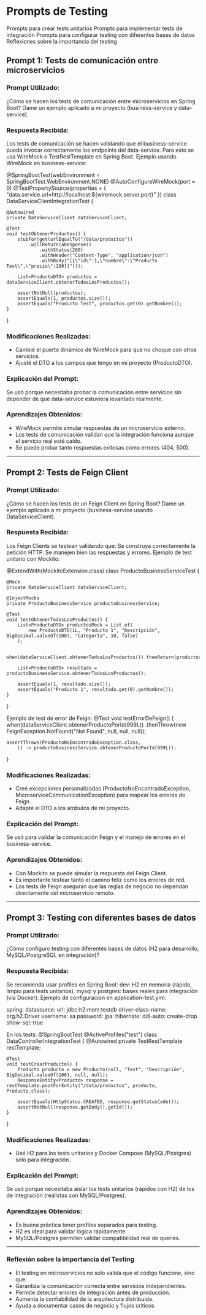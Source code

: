# Prompts de Testing
Prompts para crear tests unitarios
Prompts para implementar tests de integración
Prompts para configurar testing con diferentes bases de datos
Reflexiones sobre la importancia del testing

## Prompt 1: Tests de comunicación entre microservicios

### Prompt Utilizado:
¿Cómo se hacen los tests de comunicación entre microservicios en Spring Boot?
Dame un ejemplo aplicado a mi proyecto (business-service y data-service).

### Respuesta Recibida:
Los tests de comunicación se hacen validando que el business-service pueda invocar correctamente los endpoints del data-service.
Para esto se usa WireMock o TestRestTemplate en Spring Boot.
Ejemplo usando WireMock en business-service:

@SpringBootTest(webEnvironment = SpringBootTest.WebEnvironment.NONE)
@AutoConfigureWireMock(port = 0)
@TestPropertySource(properties = {
"data.service.url=http://localhost:${wiremock.server.port}"
})
class DataServiceClientIntegrationTest {

    @Autowired
    private DataServiceClient dataServiceClient;

    @Test
    void testObtenerProductos() {
        stubFor(get(urlEqualTo("/data/productos"))
            .willReturn(aResponse()
                .withStatus(200)
                .withHeader("Content-Type", "application/json")
                .withBody("[{\"id\":1,\"nombre\":\"Producto Test\",\"precio\":100}]")));

        List<ProductoDTO> productos = dataServiceClient.obtenerTodosLosProductos();

        assertNotNull(productos);
        assertEquals(1, productos.size());
        assertEquals("Producto Test", productos.get(0).getNombre());
    }
}

### Modificaciones Realizadas:
- Cambié el puerto dinámico de WireMock para que no choque con otros servicios.
- Ajusté el DTO a los campos que tengo en mi proyecto (ProductoDTO).

### Explicación del Prompt:
Se usó porque necesitaba probar la comunicación entre servicios sin depender de que data-service estuviera levantado realmente.

### Aprendizajes Obtenidos:
- WireMock permite simular respuestas de un microservicio externo.
- Los tests de comunicación validan que la integración funciona aunque el servicio real esté caído.
- Se puede probar tanto respuestas exitosas como errores (404, 500).

---

## Prompt 2: Tests de Feign Client

### Prompt Utilizado:
¿Cómo se hacen los tests de un Feign Client en Spring Boot?
Dame un ejemplo aplicado a mi proyecto (business-service usando DataServiceClient).

### Respuesta Recibida:
Los Feign Clients se testean validando que:
Se construya correctamente la petición HTTP.
Se manejen bien las respuestas y errores.
Ejemplo de test unitario con Mockito:

@ExtendWith(MockitoExtension.class)
class ProductoBusinessServiceTest {

    @Mock
    private DataServiceClient dataServiceClient;

    @InjectMocks
    private ProductoBusinessService productoBusinessService;

    @Test
    void testObtenerTodosLosProductos() {
        List<ProductoDTO> productosMock = List.of(
            new ProductoDTO(1L, "Producto 1", "Descripción", BigDecimal.valueOf(100), "Categoría", 10, false)
        );

        when(dataServiceClient.obtenerTodosLosProductos()).thenReturn(productosMock);

        List<ProductoDTO> resultado = productoBusinessService.obtenerTodosLosProductos();

        assertEquals(1, resultado.size());
        assertEquals("Producto 1", resultado.get(0).getNombre());
    }
}

Ejemplo de test de error de Feign:
@Test
void testErrorDeFeign() {
when(dataServiceClient.obtenerProductoPorId(999L))
.thenThrow(new FeignException.NotFound("Not Found", null, null, null));

    assertThrows(ProductoNoEncontradoException.class,
        () -> productoBusinessService.obtenerProductoPorId(999L));
}


### Modificaciones Realizadas:
- Creé excepciones personalizadas (ProductoNoEncontradoException, MicroserviceCommunicationException) para mapear los errores de Feign.
- Adapté el DTO a los atributos de mi proyecto.

### Explicación del Prompt:
Se usó para validar la comunicación Feign y el manejo de errores en el business-service.

### Aprendizajes Obtenidos:
- Con Mockito se puede simular la respuesta del Feign Client.
- Es importante testear tanto el camino feliz como los errores de red.
- Los tests de Feign aseguran que las reglas de negocio no dependan directamente del microservicio remoto.

---

## Prompt 3: Testing con diferentes bases de datos

### Prompt Utilizado:
¿Cómo configuro testing con diferentes bases de datos (H2 para desarrollo, MySQL/PostgreSQL en integración)?

### Respuesta Recibida:
Se recomienda usar profiles en Spring Boot:
dev: H2 en memoria (rápido, limpio para tests unitarios).
mysql y postgres: bases reales para integración (vía Docker).
Ejemplo de configuración en application-test.yml:

spring:
datasource:
url: jdbc:h2:mem:testdb
driver-class-name: org.h2.Driver
username: sa
password:
jpa:
hibernate:
ddl-auto: create-drop
show-sql: true

En los tests:
@SpringBootTest
@ActiveProfiles("test")
class DataControllerIntegrationTest {
@Autowired
private TestRestTemplate restTemplate;

    @Test
    void testCrearProducto() {
        Producto producto = new Producto(null, "Test", "Descripción", BigDecimal.valueOf(100), null, null);
        ResponseEntity<Producto> response = restTemplate.postForEntity("/data/productos", producto, Producto.class);

        assertEquals(HttpStatus.CREATED, response.getStatusCode());
        assertNotNull(response.getBody().getId());
    }
}


### Modificaciones Realizadas:
- Usé H2 para los tests unitarios y Docker Compose (MySQL/Postgres) solo para integración.

### Explicación del Prompt:
Se usó porque necesitaba aislar los tests unitarios (rápidos con H2) de los de integración (realistas con MySQL/Postgres).

### Aprendizajes Obtenidos:
- Es buena práctica tener profiles separados para testing.
- H2 es ideal para validar lógica rápidamente.
- MySQL/Postgres permiten validar compatibilidad real de queries.

---

### Reflexión sobre la importancia del Testing

- El testing en microservicios no solo valida que el código funcione, sino que:
- Garantiza la comunicación correcta entre servicios independientes.
- Permite detectar errores de integración antes de producción.
- Aumenta la confiabilidad de la arquitectura distribuida.
- Ayuda a documentar casos de negocio y flujos críticos